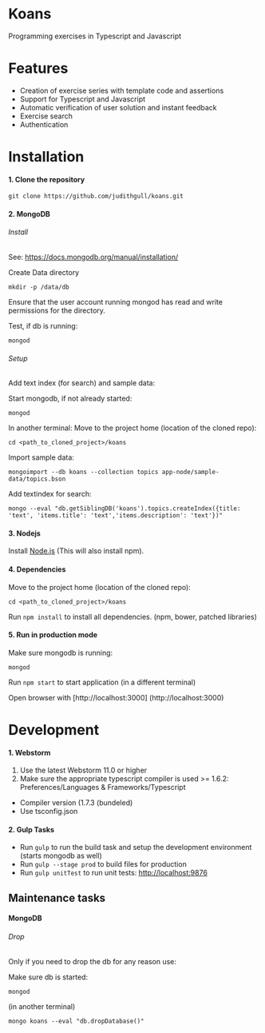 # Koans
Programming exercises in Typescript and Javascript


# Features
- Creation of exercise series with template code and assertions
- Support for Typescript and Javascript
- Automatic verification of user solution and instant feedback
- Exercise search
- Authentication

# Installation

#### 1. Clone the repository
```
git clone https://github.com/judithgull/koans.git
```

#### 2. MongoDB
###### Install 
See: https://docs.mongodb.org/manual/installation/

Create Data directory
```
mkdir -p /data/db
```
Ensure that the user account running mongod has read and write permissions for the directory.

Test, if db is running: 
```
mongod
```

###### Setup
Add text index (for search) and sample data:

Start mongodb, if not already started:
```
mongod
```
In another terminal:
Move to the project home (location of the cloned repo):
```
cd <path_to_cloned_project>/koans
```
Import sample data:
```
mongoimport --db koans --collection topics app-node/sample-data/topics.bson
```
Add textindex for search:
```
mongo --eval "db.getSiblingDB('koans').topics.createIndex({title: 'text', 'items.title': 'text','items.description': 'text'})"
```

#### 3. Nodejs
Install [Node.js](http://nodejs.org/) (This will also install npm).

#### 4. Dependencies
Move to the project home (location of the cloned repo):
```
cd <path_to_cloned_project>/koans
```

Run `npm install` to install all dependencies. (npm, bower, patched libraries)

#### 5. Run in production mode

Make sure mongodb is running:
```
mongod
```
Run ```npm start``` to start application (in a different terminal)

Open browser with [http://localhost:3000] (http://localhost:3000)

# Development

#### 1. Webstorm
1. Use the latest Webstorm 11.0 or higher
2. Make sure the appropriate typescript compiler is used >= 1.6.2: Preferences/Languages & Frameworks/Typescript
- Compiler version (1.7.3 (bundeled)
- Use tsconfig.json

#### 2. Gulp Tasks
- Run `gulp` to run the build task and setup the development environment (starts mongodb as well)
- Run `gulp --stage prod` to build files for production
- Run `gulp unitTest` to run unit tests: [http://localhost:9876](http://localhost:9876)

## Maintenance tasks

#### MongoDB
###### Drop
Only if you need to drop the db for any reason use:

Make sure db is started:
```
mongod
```
(in another terminal)
```
mongo koans --eval "db.dropDatabase()"
```
